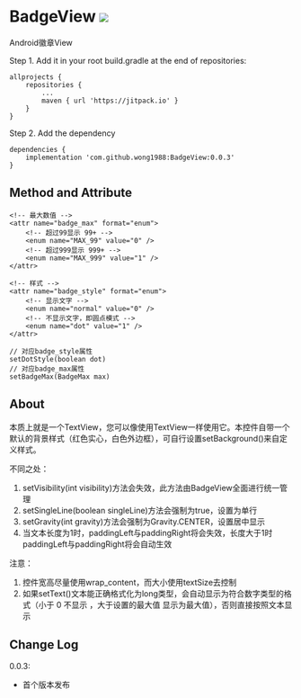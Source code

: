 # BadgeView [![](https://jitpack.io/v/wong1988/BadgeView.svg)](https://jitpack.io/#wong1988/BadgeView)

 Android徽章View

 Step 1. Add it in your root build.gradle at the end of repositories:
```
allprojects {
    repositories {
        ...
        maven { url 'https://jitpack.io' }
    }
}
```
Step 2. Add the dependency
```
dependencies {
    implementation 'com.github.wong1988:BadgeView:0.0.3'
}
```

## Method and Attribute

```
<!-- 最大数值 -->
<attr name="badge_max" format="enum">
    <!-- 超过99显示 99+ -->
    <enum name="MAX_99" value="0" />
    <!-- 超过999显示 999+ -->
    <enum name="MAX_999" value="1" />
</attr>

<!-- 样式 -->
<attr name="badge_style" format="enum">
    <!-- 显示文字 -->
    <enum name="normal" value="0" />
    <!-- 不显示文字，即圆点模式 -->
    <enum name="dot" value="1" />
</attr>
```

```
// 对应badge_style属性
setDotStyle(boolean dot)
// 对应badge_max属性
setBadgeMax(BadgeMax max)
```

## About

本质上就是一个TextView，您可以像使用TextView一样使用它。本控件自带一个默认的背景样式（红色实心，白色外边框），可自行设置setBackground()来自定义样式。

不同之处：
1. setVisibility(int visibility)方法会失效，此方法由BadgeView全面进行统一管理
2. setSingleLine(boolean singleLine)方法会强制为true，设置为单行
3. setGravity(int gravity)方法会强制为Gravity.CENTER，设置居中显示
4. 当文本长度为1时，paddingLeft与paddingRight将会失效，长度大于1时paddingLeft与paddingRight将会自动生效

注意：
1. 控件宽高尽量使用wrap_content，而大小使用textSize去控制
2. 如果setText()文本能正确格式化为long类型，会自动显示为符合数字类型的格式（小于 0 不显示 ，大于设置的最大值 显示为最大值），否则直接按照文本显示

## Change Log

0.0.3:

* 首个版本发布
